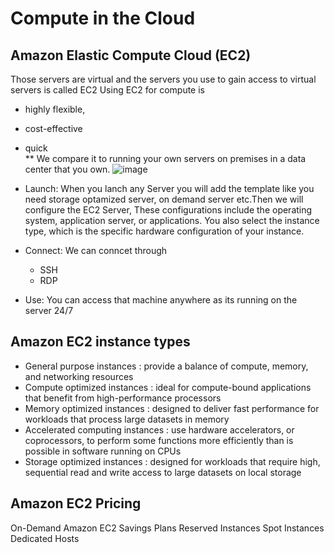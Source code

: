 # Compute in the Cloud
## Amazon Elastic Compute Cloud (EC2)
Those servers are virtual and the servers you use to gain access to virtual servers is called EC2
Using EC2 for compute is 
- highly flexible, 
- cost-effective
- quick  
** We compare it to running your own servers on premises in a data center that you own.
![image](https://user-images.githubusercontent.com/43639867/193493709-cc12f21a-4eb6-45d4-920b-c60c252d05de.png)

- Launch:
When you lanch any Server you will add the template like you need storage optamized server, on demand server etc.Then we will configure the EC2 Server,
These configurations include the operating system, application server, or applications. You also select the instance type, which is the specific hardware configuration of your instance. 
- Connect:
We can conncet through
  - SSH
  - RDP
 
 - Use:
 You can access that machine anywhere as its running on the server 24/7
 ## Amazon EC2 instance types
 - General purpose instances : provide a balance of compute, memory, and networking resources
 - Compute optimized instances : ideal for compute-bound applications that benefit from high-performance processors
 - Memory optimized instances : designed to deliver fast performance for workloads that process large datasets in memory
 - Accelerated computing instances :  use hardware accelerators, or coprocessors, to perform some functions more efficiently than is possible in software running on CPUs
 - Storage optimized instances : designed for workloads that require high, sequential read and write access to large datasets on local storage
 

## Amazon EC2 Pricing
On-Demand
Amazon EC2 Savings Plans
Reserved Instances
Spot Instances
Dedicated Hosts

 
 
